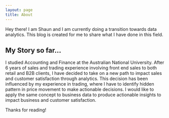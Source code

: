 ```yaml
---
layout: page
title: About
---
```


<p class="message">
  Hey there! I am Shaun and I am currently doing a transition towards data analytics. This blog is created for me to share what I have done in this field.
</p>

## My Story so far...

I studied Accounting and Finance at the Australian National University. After 6 years of sales and trading experience involving front end sales to both retail and B2B clients, I have decided to take on a new path to impact sales and customer satisfaction through analytics. This decision has been influenced by my experience in trading, where I have to identify hidden pattern in price movement to make actionable decisions. I would like to apply the same concept to business data to produce actionable insights to impact business and customer satisfaction.   

Thanks for reading!
